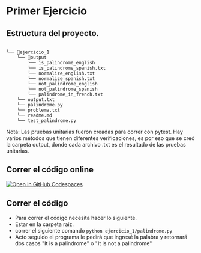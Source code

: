 # Primer Ejercicio

## Estructura del proyecto.

```

└── 📁ejercicio_1
    └── 📁output
        └── is_palindrome_english
        └── is_palindrome_spanish.txt
        └── normalize_english.txt
        └── normalize_spanish.txt
        └── not_palindrome_english
        └── not_palindrome_spanish
        └── palindrome_in_french.txt
    └── output.txt
    └── palindrome.py
    └── problema.txt
    └── readme.md
    └── test_palindrome.py
```

Nota: Las pruebas unitarias fueron creadas para correr con pytest. Hay varios métodos que tienen diferentes verificaciones, es por eso que se creó  la carpeta output, donde cada archivo .txt es el resultado de las pruebas unitarias.

## Correr el código online

[![Open in GitHub Codespaces](https://github.com/codespaces/badge.svg)](https://codespaces.new/Frorozcoloa/GBM)

## Correr el código

* Para correr el código necesita hacer lo siguiente.
* Estar en la carpeta raiz.
* correr el siguiente comando `python ejercicio_1/palindrome.py`
* Acto seguido el programa le pedirá que ingresé la palabra y retornará dos casos "It is a palindrome" o "It is not a palindrome"
